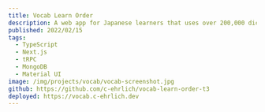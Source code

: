 ```yaml
---
title: Vocab Learn Order
description: A web app for Japanese learners that uses over 200,000 dictionary entries and several frequency lists to give learners the optimal learn order for words that they encounter in their reading and listening. 20-50 daily users.
published: 2022/02/15
tags:
  - TypeScript
  - Next.js
  - tRPC
  - MongoDB
  - Material UI
image: /img/projects/vocab/vocab-screenshot.jpg
github: https://github.com/c-ehrlich/vocab-learn-order-t3
deployed: https://vocab.c-ehrlich.dev
---
```

